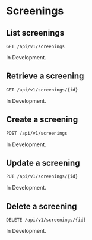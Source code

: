 # Screenings

## List screenings

`GET /api/v1/screenings`

<aside class="warning">
In Development.
</aside>

## Retrieve a screening

`GET /api/v1/screenings/{id}`

<aside class="warning">
In Development.
</aside>

## Create a screening

`POST /api/v1/screenings`

<aside class="warning">
In Development.
</aside>

## Update a screening

`PUT /api/v1/screenings/{id}`

<aside class="warning">
In Development.
</aside>

## Delete a screening

`DELETE /api/v1/screenings/{id}`

<aside class="warning">
In Development.
</aside>
